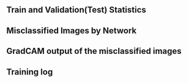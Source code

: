 Train and Validation(Test) Statistics
------------------------------------


Misclassified Images by Network
-------------------------------


GradCAM output of the misclassified images
------------------------------------------


Training log
-------------

